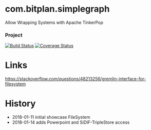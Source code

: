 # com.bitplan.simplegraph
Allow Wrapping Systems with Apache TinkerPop

### Project
[![Build Status](https://travis-ci.org/BITPlan/com.bitplan.simplegraph.svg?branch=master)](https://travis-ci.org/BITPlan/com.bitplan.simplegraph)
[![Coverage Status](https://coveralls.io/repos/github/BITPlan/com.bitplan.simplegraph/badge.svg?branch=master)](https://coveralls.io/github/BITPlan/com.bitplan.simplegraph?branch=master)

# Links
https://stackoverflow.com/questions/48213256/gremlin-interface-for-filesystem

# History
* 2018-01-11 initial showcase FileSystem
* 2018-01-14 adds Powerpoint and SiDIF-TripleStore access
